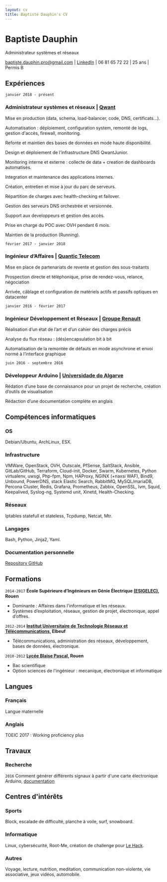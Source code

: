 ```yaml
---
layout: cv
title: Baptiste Dauphin's CV
---
```

# Baptiste Dauphin
Administrateur systèmes et réseaux

<div id="webaddress">
<a href="mailto:baptiste.dauphin.pro@gmail.com">baptiste.dauphin.pro@gmail.com</a> | <a href="https://fr.linkedin.com/in/baptiste-dauphin">LinkedIn</a> |  06 81 65 72 22 | 25 ans | Permis B
</div>


## Expériences

`janvier 2018 - présent`
### __Administrateur systèmes et réseaux__ | [Qwant](https://www.qwant.com/)


Mise en production (data, schema, load-balancer, code, DNS, certificats...).

Automatisation : déploiement, configuration system, remonté de logs, gestion d'accès, firewall, monitoring.

Refonte et maintien des bases de données en mode haute disponibilité.

Design et déploiement de l'infrastructure DNS QwantJunior.

Monitoring interne et externe : collecte de data + creation de dashboards automatisés.

Integration et maintenance des applications internes.

Création, entretien et mise à jour du parc de serveurs.

Répartition de charges avec health-checking et failover.

Gestion des serveurs DNS orchestrée et versionnée.

Support aux developpeurs et gestion des accès.

Prise en charge du POC avec OVH pendant 6 mois.

Maintien de la production (Running).



`février 2017 - janvier 2018`
### __Ingénieur d’Affaires__ | [Quantic Telecom](https://www.quantic-telecom.net/)

Mise en place de partenariats de revente et gestion des sous-traitants

Prospection directe et téléphonique, prise de rendez-vous, relance, négociation

Arrivée, câblage et configuration de matériels actifs et passifs optiques en datacenter

`janvier 2016 - février 2017`
### __Ingénieur Développement et Réseaux__ | [Groupe Renault](https://group.renault.com/groupe/implantations/nos-implantations-industrielles/usine-cleon/)

Réalisation d’un état de l’art et d’un cahier des charges précis

Analyse du flux réseau : (dés)encapsulation bit à bit

Automatisation de la remontée de défauts en mode asynchrone et envoi normé à l’interface graphique

`juin 2016 - septembre 2016`
### __Développeur Arduino__ | [Universidade do Algarve](https://www.ualg.pt/pt)

Rédation d’une base de connaissance pour un projet de recherche, création d’outils de visualisation

Rédaction d’une documentation complète en anglais

## Compétences informatiques

### OS
Debian/Ubuntu, ArchLinux, ESX.
### Infrastructure
VMWare, OpenStack, OVH, Outscale, PfSense, SaltStack, Ansible, GitLab/GitHub, Terraform, Cloud-init, Docker, Swarm, Kubernetes, Python virtualenv, uwsgi, Php-fpm, Npm, HAProxy, NGINX (+naxsi WAF), Bind9, Unbound, PowerDNS, stack Elastic Search, RabbitMQ, MySQL/mariaDB, Percona Cluster, Redis, Grafana, Prometheus, Zabbix, OpenSSL, lvm, Squid, Keepalived, Syslog-ng, Systemd unit, Xinetd, Health-Checking.
### Réseaux
Iptables statefull et stateless, Tcpdump, Netcat, Mtr.
### Langages
Bash, Python, Jinja2, Yaml.
### Documentation personnelle
[Repository GitHub](https://github.com/FataPlex/documentation)



## Formations

`2014-2017`
__École Supérieure d’Ingénieurs en Génie Électrique [(ESIGELEC)](http://www.esigelec.fr/fr), Rouen__

- Dominante : Affaires dans l'informatique et les réseaux.
- Systèmes d’exploitation, réseaux, gestion de projet, électronique, appel d’offres.

`2012-2014`
__[Institut Universitaire de Technologie Réseaux et Télécommunications](http://iutrouen.univ-rouen.fr/dut-reseaux-et-telecommunications-351515.kjsp), Elbeuf__

- Télécommunications, administration des réseaux, développement, bases de données, électronique.

`2010-2012`
__[Lycée Blaise Pascal](http://pascal-lyc.spip.ac-rouen.fr/), Rouen__

- Bac scientifique
- Option sciences de l'ingénieur : mecanique, électronique et informatique

## Langues

### Français
Langue maternelle

### Anglais
TOEIC 2017 : Working proficiency plus


## Travaux

### Recherche

`2016`
Comment générer différents signaux à partir d'une carte électronique Arduino, [documentation](https://drive.google.com/open?id=0B5wrnG1NJCSSQXNkTV9iaHdkamM)


## Centres d'intérêts

### Sports

Block, escalade de difficulté, planche à voile, surf, snowboard.

### Informatique

Linux, cybersécurité, Root-Me, création de challenge pour [Le Hack](https://lehack.org/fr#MORE).

### Autres

Voyage, lecture, nutrition, meditation, communication non-violente, vie associative, jeux vidéos, automobile.


<!-- ### Footer

Last updated: 12 fevrier 2020 -->
